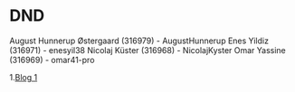# DND
August Hunnerup Østergaard (316979) - AugustHunnerup
Enes Yildiz (316971) - enesyil38
Nicolaj Küster (316968) - NicolajKyster
Omar Yassine (316969) - omar41-pro


1.[Blog 1](https://github.com/AugustHunnerup/DND/blob/main/Blog%231.md)
